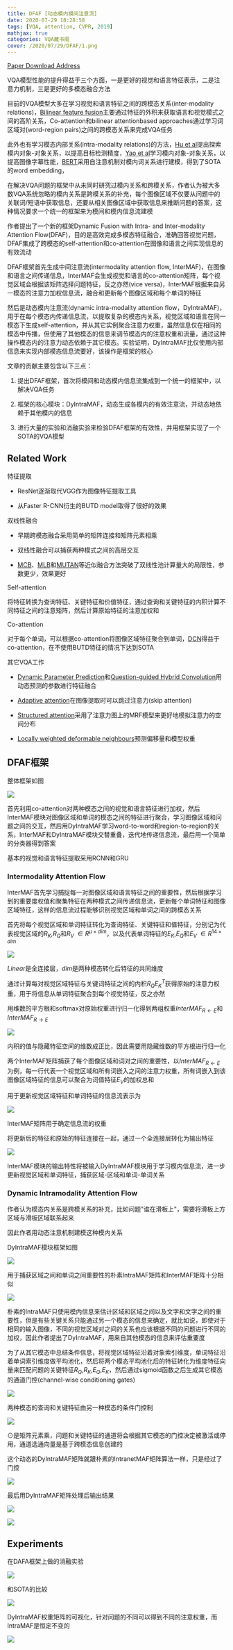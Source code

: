 ```yaml
---
title: DFAF [动态模内模间注意流]
date: 2020-07-29 18:28:58
tags: [VQA, attention, CVPR, 2019]
mathjax: true
categories: VQA藏书阁
cover: /2020/07/29/DFAF/1.png
---
```

[Paper Download Address](https://arxiv.org/abs/1812.05252)

VQA模型性能的提升得益于三个方面，一是更好的视觉和语言特征表示，二是注意力机制，三是更好的多模态融合方法

目前的VQA模型大多在学习视觉和语言特征之间的跨模态关系(inter-modality relations)，[Bilinear feature fusion][1]主要通过特征的外积来获取语言和视觉模式之间的高阶关系，Co-attention和bilinear attentionbased
approaches通过学习词区域对(word-region pairs)之间的跨模态关系来完成VQA任务

此外也有学习模态内部关系(intra-modality relations)的方法，[Hu et al][2]提出探索模内对象-对象关系，以提高目标检测精度，[Yao et al][3]学习模内对象-对象关系，以提高图像字幕性能，[BERT][4]采用自注意机制对模内词关系进行建模，得到了SOTA的word embedding，

在解决VQA问题的框架中从未同时研究过模内关系和跨模关系，作者认为被大多数VQA系统忽略的模内关系是跨模关系的补充，每个图像区域不仅要从问题中的关联词/短语中获取信息，还要从相关图像区域中获取信息来推断问题的答案，这种情况要求一个统一的框架来为模间和模内信息流建模

[1]:https://arxiv.org/abs/1511.06062
[2]:https://arxiv.org/abs/1711.11575
[3]:https://arxiv.org/abs/1809.07041
[4]:https://arxiv.org/abs/1810.04805

作者提出了一个新的框架Dynamic Fusion with Intra- and Inter-modality Attention Flow(DFAF)，目的是高效完成多模态特征融合，准确回答视觉问题，DFAF集成了跨模态的self-attention和co-attention在图像和语言之间实现信息的有效流动

DFAF框架首先生成中间注意流(intermodality attention flow, InterMAF)，在图像和语言之间传递信息，InterMAF会生成视觉和语言的co-attention矩阵，每个视觉区域会根据该矩阵选择问题特征，反之亦然(vice versa)，InterMAF根据来自另一模态的注意力加权信息流，融合和更新每个图像区域和每个单词的特征

然后是动态模内注意流(dynamic intra-modality attention flow，DyIntraMAF)，用于在每个模态内传递信息流，以提取复杂的模态内关系，视觉区域和语言在同一模态下生成self-attention，并从其它实例聚合注意力权重，虽然信息仅在相同的模态中传播，但使用了其他模态的信息来调节模态内的注意权重和流量，通过这种操作模态内的注意力动态依赖于其它模态。实验证明，DyIntraMAF比仅使用内部信息来实现内部模态信息流要好，该操作是框架的核心

文章的贡献主要包含以下三点：

1. 提出DFAF框架，首次将模间和动态模内信息流集成到一个统一的框架中，以解决VQA任务
   
2. 框架的核心模块：DyIntraMAF，动态生成各模内的有效注意流，并动态地依赖于其他模内的信息

3. 进行大量的实验和消融实验来检验DFAF框架的有效性，并用框架实现了一个SOTA的VQA模型

## Related Work

特征提取

* ResNet逐渐取代VGG作为图像特征提取工具

* 从Faster R-CNN衍生的BUTD model取得了很好的效果

双线性融合

* 早期跨模态融合采用简单的矩阵连接和矩阵元素相乘

* 双线性融合可以捕获两种模式之间的高层交互

* [MCB][5]、[MLB][6]和[MUTAN][7]等近似融合方法突破了双线性池计算量大的局限性，参数更少，效果更好

[5]:https://arxiv.org/abs/1606.01847v3
[6]:https://arxiv.org/abs/1610.04325
[7]:https://arxiv.org/abs/1705.06676

Self-attention

将特征转换为查询特征、关键特征和价值特征，通过查询和关键特征的内积计算不同特征之间的注意矩阵，然后计算原始特征的注意加权和

Co-attention

对于每个单词，可以根据co-attention将图像区域特征聚合到单词，[DCN][8]得益于co-attention，在不使用BUTD特征的情况下达到SOTA

[8]:https://arxiv.org/abs/1804.00775

其它VQA工作

* [Dynamic Parameter Prediction][9]和[Question-guided Hybrid Convolution][10]用动态预测的参数进行特征融合
 
* [Adaptive attention][11]在图像提取时可以跳过注意力(skip attention)
 
* [Structured attention][12]采用了注意力图上的MRF模型来更好地模拟注意力的空间分布

* [Locally weighted deformable neighbours][13]预测偏移量和模型权重

[9]:https://arxiv.org/abs/1511.05756
[10]:https://arxiv.org/abs/1808.02632
[11]:https://arxiv.org/abs/1612.01887
[12]:https://arxiv.org/abs/1702.00887
[13]:https://aaai.org/ojs/index.php/AAAI/article/view/4871

## DFAF框架

整体框架如图

![](1.png)

首先利用co-attention对两种模态之间的视觉和语言特征进行加权，然后InterMAF模块对图像区域和单词的模态之间的特征进行聚合，学习图像区域和问题之间的交互，然后用DyIntraMAF学习word-to-word和region-to-region的关系，InterMAF和DyIntraMAF模块交替重叠，迭代地传递信息流，最后用一个简单的分类器得到答案

基本的视觉和语言特征提取采用RCNN和GRU

### Intermodality Attention Flow

InterMAF首先学习捕捉每一对图像区域和语言特征之间的重要性，然后根据学习到的重要度权值和聚集特征在两种模式之间传递信息流，更新每个单词特征和图像区域特征，这样的信息流过程能够识别视觉区域和单词之间的跨模态关系

首先将每个视觉区域和单词特征转化为查询特征、关键特征和值特征，分别记为代表视觉区域的$R_K$,$R_Q$和$R_V$ $\in R^{\mu \times dim}$，以及代表单词特征的$E_K$,$E_Q$和$E_V$ $\in R^{14 \times dim}$

![](2.png)

$Linear$是全连接层，$dim$是两种模态转化后特征的共同维度

通过计算每对视觉区域特征与关键词特征之间的内积$R_QE^T_K$获得原始的注意力权重，用于将信息从单词特征聚合到每个视觉特征，反之亦然

用维数的平方根和softmax对原始权重进行归一化得到两组权重$InterMAF_{R \leftarrow E}$和$InterMAF_{R \to E}$

![](3.png)

内积的值与隐藏特征空间的维数成正比，因此需要用隐藏维数的平方根进行归一化

两个InterMAF矩阵捕获了每个图像区域和词对之间的重要性，以$InterMAF_{R \leftarrow E}$为例，每一行代表一个视觉区域和所有词嵌入之间的注意力权重，所有词嵌入到该图像区域特征的信息可以聚合为词值特征$E_V$的加权总和

用于更新视觉区域特征和单词特征的信息流表示为

![](4.png)

InterMAF矩阵用于确定信息流的权重

将更新后的特征和原始的特征连接在一起，通过一个全连接层转化为输出特征

![](5.png)

InterMAF模块的输出特性将被输入DyIntraMAF模块用于学习模内信息流，进一步更新视觉区域和单词特征，捕获区域-区域和单词-单词关系

### Dynamic Intramodality Attention Flow

作者认为模态内关系是跨模关系的补充，比如问题"谁在滑板上"，需要将滑板上方区域与滑板区域联系起来

因此作者用动态注意机制建模这种模内关系

DyIntraMAF模块框架如图

![](6.png)

用于捕获区域之间和单词之间重要性的朴素IntraMAF矩阵和InterMAF矩阵十分相似

![](7.png)

朴素的IntraMAF只使用模内信息来估计区域和区域之间以及文字和文字之间的重要性，但是有些关键关系只能通过另一个模态的信息来确定，就比如说，即使对于相同的输入图像，不同的视觉区域对之间的关系也应该根据不同的问题进行不同的加权，因此作者提出了DyIntraMAF，用来自其他模态的信息来评估重要度

为了从其它模态中总结条件信息，将视觉区域特征沿着对象索引维度，单词特征沿着单词索引维度做平均池化，然后将两个模态平均池化后的特征转化为维度特征向量来匹配问题的关键特征$R_Q$,$R_K$,$E_Q$,$E_K$，然后通过sigmoid函数之后生成其它模态的通道门控(channel-wise conditioning gates)

![](8.png)

两种模态的查询和关键特征由另一种模态的条件门控制

![](9.png)

$\odot$是矩阵元素乘，问题和关键特征的通道将会根据其它模态的门控决定被激活或停用，通道选通向量是基于跨模态信息创建的

这个动态的DyIntraMAF矩阵就跟朴素的IntranetMAF矩阵算法一样，只是经过了门控

![](10.png)

最后用DyIntraMAF矩阵处理后输出结果

![](11.png)

![](12.png)

## Experiments

在DAFA框架上做的消融实验

![](13.png)

和SOTA的比较

![](14.png)

DyIntraMAF权重矩阵的可视化，针对问题的不同可以得到不同的注意权重，而IntraMAF是恒定不变的

![](15.png)














